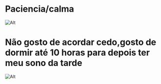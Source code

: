 # Paciencia/calma
![Alt](https://www.shutterstock.com/image-photo/surprised-cat-meme-face-260nw-2503158851.jpg)

# Não gosto de acordar cedo,gosto de dormir até 10 horas para depois ter meu sono da tarde 
![Alt](https://conteudo.imguol.com.br/c/noticias/b1/2020/11/05/estado-de-nevada-vira-meme-apos-demorar-nos-resultados-presidenciais-dos-eua-1604595661531_v2_900x506.png)
